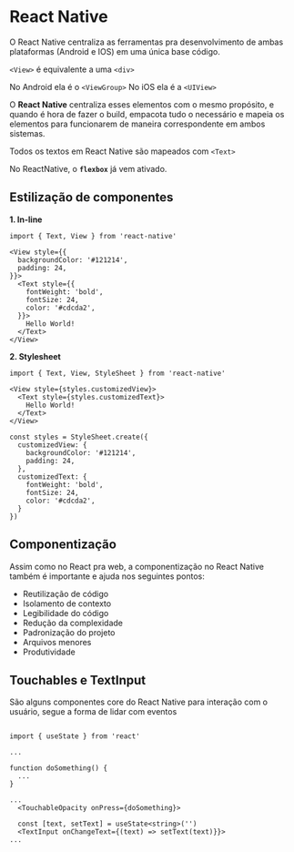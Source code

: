 # React Native

O React Native centraliza as ferramentas pra desenvolvimento de ambas plataformas (Android e IOS) em uma única base código.

`<View>` é equivalente a uma `<div>`

No Android ela é o `<ViewGroup>`
No iOS ela é a `<UIView>`

O **React Native** centraliza esses elementos com o mesmo propósito, e quando é hora de fazer o build, empacota tudo o necessário e mapeia os elementos para funcionarem de maneira correspondente em ambos sistemas.

Todos os textos em React Native são mapeados com `<Text>`

No ReactNative, o **`flexbox`** já vem ativado.

## Estilização de componentes

**1. In-line**
```tsx
import { Text, View } from 'react-native'

<View style={{
  backgroundColor: '#121214',
  padding: 24,
}}>
  <Text style={{
    fontWeight: 'bold',
    fontSize: 24,
    color: '#cdcda2',
  }}>
    Hello World!
  </Text>
</View>
```

**2. Stylesheet**
```tsx
import { Text, View, StyleSheet } from 'react-native'

<View style={styles.customizedView}>
  <Text style={styles.customizedText}>
    Hello World!
  </Text>
</View>

const styles = StyleSheet.create({
  customizedView: {
    backgroundColor: '#121214',
    padding: 24,
  },
  customizedText: {
    fontWeight: 'bold',
    fontSize: 24,
    color: '#cdcda2',
  }
})
```

## Componentização

Assim como no React pra web, a componentização no React Native também é importante e ajuda nos seguintes pontos:

* Reutilização de código
* Isolamento de contexto
* Legibilidade do código
* Redução da complexidade
* Padronização do projeto
* Arquivos menores
* Produtividade

## Touchables e TextInput

São alguns componentes core do React Native para interação com o usuário, segue a forma de lidar com eventos

```tsx

import { useState } from 'react'

...

function doSomething() {
  ...
}

...
  <TouchableOpacity onPress={doSomething}>

  const [text, setText] = useState<string>('')
  <TextInput onChangeText={(text) => setText(text)}}>
...
```